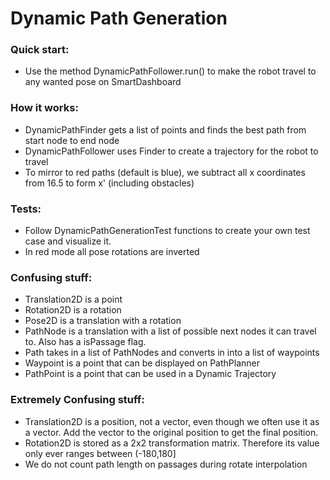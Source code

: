 # Dynamic Path Generation
### Quick start:
* Use the method DynamicPathFollower.run() to make the robot travel to any wanted pose on SmartDashboard
### How it works:
* DynamicPathFinder gets a list of points and finds the best path from start node to end node
* DynamicPathFollower uses Finder to create a trajectory for the robot to travel
* To mirror to red paths (default is blue), we subtract all x coordinates from 16.5 to form x' (including obstacles)
### Tests:
* Follow DynamicPathGenerationTest functions to create your own test case and visualize it.
* In red mode all pose rotations are inverted
### Confusing stuff:
* Translation2D is a point
* Rotation2D is a rotation
* Pose2D is a translation with a rotation
* PathNode is a translation with a list of possible next nodes it can travel to. Also has a isPassage flag.
* Path takes in a list of PathNodes and converts in into a list of waypoints
* Waypoint is a point that can be displayed on PathPlanner
* PathPoint is a point that can be used in a Dynamic Trajectory
### Extremely Confusing stuff:
* Translation2D is a position, not a vector, even though we often use it as a vector. Add the vector to the original position to get the final position.
* Rotation2D is stored as a 2x2 transformation matrix. Therefore its value only ever ranges between (-180,180]
* We do not count path length on passages during rotate interpolation
